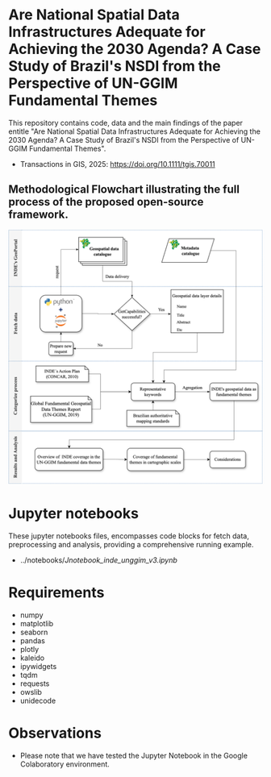 # Are National Spatial Data Infrastructures Adequate for Achieving the 2030 Agenda? A Case Study of Brazil's NSDI from the Perspective of UN-GGIM Fundamental Themes

This repository contains code, data and the main findings of the paper entitle "Are National Spatial Data Infrastructures Adequate for Achieving the 2030 Agenda? A Case Study of Brazil's NSDI from the Perspective of UN-GGIM Fundamental Themes".

* Transactions in GIS, 2025: https://doi.org/10.1111/tgis.70011


## Methodological Flowchart illustrating the full process of the proposed open-source framework.

![open-source framework to systematically gather data from the INDE’s GeoPortal and categorise them according to the fundamental themes](utils/paper_INDE_UNGGIM_flowchart_v2.png)

# Jupyter notebooks

These jupyter notebooks files, encompasses code blocks for fetch data, preprocessing and analysis, providing a comprehensive running example.
 * ../notebooks/*Jnotebook_inde_unggim_v3.ipynb*
 

# Requirements
 * numpy
 * matplotlib
 * seaborn
 * pandas
 * plotly
 * kaleido
 * ipywidgets
 * tqdm
 * requests
 * owslib
 * unidecode

# Observations

* Please note that we have tested the Jupyter Notebook in the Google Colaboratory environment.
